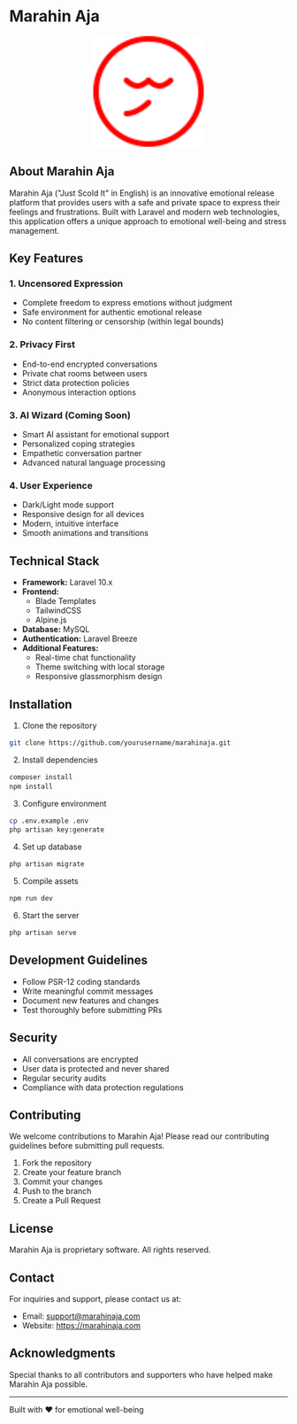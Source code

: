 # Marahin Aja

<p align="center">
<img src="public/images/logo.svg" width="200" alt="Marahin Aja Logo">
</p>

## About Marahin Aja

Marahin Aja ("Just Scold It" in English) is an innovative emotional release platform that provides users with a safe and private space to express their feelings and frustrations. Built with Laravel and modern web technologies, this application offers a unique approach to emotional well-being and stress management.

## Key Features

### 1. Uncensored Expression
- Complete freedom to express emotions without judgment
- Safe environment for authentic emotional release
- No content filtering or censorship (within legal bounds)

### 2. Privacy First
- End-to-end encrypted conversations
- Private chat rooms between users
- Strict data protection policies
- Anonymous interaction options

### 3. AI Wizard (Coming Soon)
- Smart AI assistant for emotional support
- Personalized coping strategies
- Empathetic conversation partner
- Advanced natural language processing

### 4. User Experience
- Dark/Light mode support
- Responsive design for all devices
- Modern, intuitive interface
- Smooth animations and transitions

## Technical Stack

- **Framework:** Laravel 10.x
- **Frontend:** 
  - Blade Templates
  - TailwindCSS
  - Alpine.js
- **Database:** MySQL
- **Authentication:** Laravel Breeze
- **Additional Features:**
  - Real-time chat functionality
  - Theme switching with local storage
  - Responsive glassmorphism design

## Installation

1. Clone the repository
```bash
git clone https://github.com/yourusername/marahinaja.git
```

2. Install dependencies
```bash
composer install
npm install
```

3. Configure environment
```bash
cp .env.example .env
php artisan key:generate
```

4. Set up database
```bash
php artisan migrate
```

5. Compile assets
```bash
npm run dev
```

6. Start the server
```bash
php artisan serve
```

## Development Guidelines

- Follow PSR-12 coding standards
- Write meaningful commit messages
- Document new features and changes
- Test thoroughly before submitting PRs

## Security

- All conversations are encrypted
- User data is protected and never shared
- Regular security audits
- Compliance with data protection regulations

## Contributing

We welcome contributions to Marahin Aja! Please read our contributing guidelines before submitting pull requests.

1. Fork the repository
2. Create your feature branch
3. Commit your changes
4. Push to the branch
5. Create a Pull Request

## License

Marahin Aja is proprietary software. All rights reserved.

## Contact

For inquiries and support, please contact us at:
- Email: support@marahinaja.com
- Website: https://marahinaja.com

## Acknowledgments

Special thanks to all contributors and supporters who have helped make Marahin Aja possible.

---

Built with ❤️ for emotional well-being
